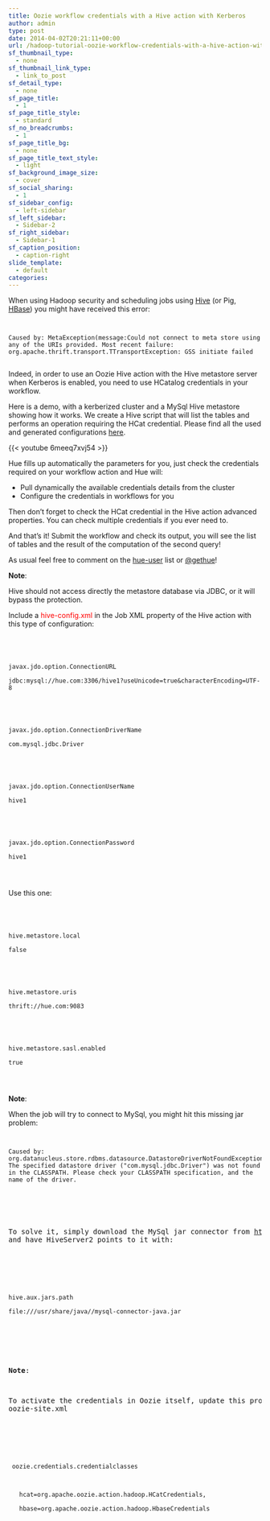 ```yaml
---
title: Oozie workflow credentials with a Hive action with Kerberos
author: admin
type: post
date: 2014-04-02T20:21:11+00:00
url: /hadoop-tutorial-oozie-workflow-credentials-with-a-hive-action-with-kerberos/
sf_thumbnail_type:
  - none
sf_thumbnail_link_type:
  - link_to_post
sf_detail_type:
  - none
sf_page_title:
  - 1
sf_page_title_style:
  - standard
sf_no_breadcrumbs:
  - 1
sf_page_title_bg:
  - none
sf_page_title_text_style:
  - light
sf_background_image_size:
  - cover
sf_social_sharing:
  - 1
sf_sidebar_config:
  - left-sidebar
sf_left_sidebar:
  - Sidebar-2
sf_right_sidebar:
  - Sidebar-1
sf_caption_position:
  - caption-right
slide_template:
  - default
categories:
---
```


When using Hadoop security and scheduling jobs using [Hive][1] (or Pig, [HBase][2]) you might have received this error:

<pre><code class="bash">

Caused by: MetaException(message:Could not connect to meta store using any of the URIs provided. Most recent failure: org.apache.thrift.transport.TTransportException: GSS initiate failed

</code></pre>

Indeed, in order to use an Oozie Hive action with the Hive metastore server when Kerberos is enabled, you need to use HCatalog credentials in your workflow.

Here is a demo, with a kerberized cluster and a MySql Hive metastore showing how it works. We create a Hive script that will list the tables and performs an operation requiring the HCat credential. Please find all the used and generated configurations [here][3].

{{< youtube 6meeq7xvj54 >}}

Hue fills up automatically the parameters for you, just check the credentials required on your workflow action and Hue will:

- Pull dynamically the available credentials details from the cluster
- Configure the credentials in workflows for you

Then don’t forget to check the HCat credential in the Hive action advanced properties. You can check multiple credentials if you ever need to.

And that’s it! Submit the workflow and check its output, you will see the list of tables and the result of the computation of the second query!

As usual feel free to comment on the [hue-user][4] list or [@gethue][5]!

**Note**:

Hive should not access directly the metastore database via JDBC, or it will bypass the protection.

Include a <span style="color: #ff0000;">hive-config.xml</span> in the Job XML property of the Hive action with this type of configuration:

<pre><code class="xml">

<property>

<name>javax.jdo.option.ConnectionURL</name>

<value>jdbc:mysql://hue.com:3306/hive1?useUnicode=true&characterEncoding=UTF-8</value>

</property>

<property>

<name>javax.jdo.option.ConnectionDriverName</name>

<value>com.mysql.jdbc.Driver</value>

</property>

<property>

<name>javax.jdo.option.ConnectionUserName</name>

<value>hive1</value>

</property>

<property>

<name>javax.jdo.option.ConnectionPassword</name>

<value>hive1</value>

</property>

</code></pre>

Use this one:

<pre><code class="xml">

<property>

<name>hive.metastore.local</name>

<value>false</value>

</property>

<property>

<name>hive.metastore.uris</name>

<value>thrift://hue.com:9083</value>

</property>

<property>

<name>hive.metastore.sasl.enabled</name>

<value>true</value>

</property>

</code></pre>

**Note**:

When the job will try to connect to MySql, you might hit this missing jar problem:

<pre><code class="bash">

Caused by: org.datanucleus.store.rdbms.datasource.DatastoreDriverNotFoundException: The specified datastore driver ("com.mysql.jdbc.Driver") was not found in the CLASSPATH. Please check your CLASSPATH specification, and the name of the driver.

<pre></code></pre>

To solve it, simply download the MySql jar connector from http://dev.mysql.com/downloads/connector/j/, and have HiveServer2 points to it with:

<pre><code class="xml">

<property>

<name>hive.aux.jars.path</name>

<value>file:///usr/share/java//mysql-connector-java.jar</value>

</property>

</code></pre>

**Note**:

To activate the credentials in Oozie itself, update this property in oozie-site.xml

<pre><code class="xml">

<property>

 <name>oozie.credentials.credentialclasses</name>

 <value>

   hcat=org.apache.oozie.action.hadoop.HCatCredentials,

   hbase=org.apache.oozie.action.hadoop.HbaseCredentials

 </value>

</property>

</code></pre>

[1]: https://gethue.com/hadoop-tutorial-how-to-access-hive-in-pig-with/
[2]: https://gethue.com/hadoop-tutorial-use-pig-and-hive-with-hbase/
[3]: https://github.com/romainr/hadoop-tutorials-examples/tree/master/oozie/credentials
[4]: http://groups.google.com/a/cloudera.org/group/hue-user
[5]: https://twitter.com/gethue
